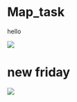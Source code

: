 # Map_task
hello

[![](https://jitpack.io/v/daanimds/Map_task.svg)](https://jitpack.io/#daanimds/Map_task)
# new friday
[![](https://jitpack.io/v/daanimds/Map_task.svg)](https://jitpack.io/#daanimds/Map_task)
